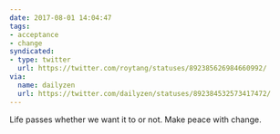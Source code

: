```yaml
---
date: 2017-08-01 14:04:47
tags:
- acceptance
- change
syndicated:
- type: twitter
  url: https://twitter.com/roytang/statuses/892385626984660992/
via:
  name: dailyzen
  url: https://twitter.com/dailyzen/statuses/892384532573417472/
---
```


Life passes whether we want it to or not. Make peace with change.
